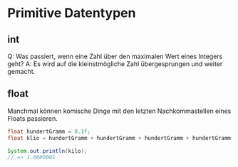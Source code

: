 # Primitive Datentypen

## int

Q: Was passiert, wenn eine Zahl über den maximalen Wert eines Integers geht?
A: Es wird auf die kleinstmögliche Zahl übergesprungen und weiter gemacht.
<!--ID: 1758956803435-->

## float

Manchmal können komische Dinge mit den letzten Nachkommastellen eines Floats passieren.

```Java
float hundertGramm = 0.1f;
float klio = hundertGramm + hundertGramm + hundertGramm + hundertGramm + hundertGramm + hundertGramm + hundertGramm + hundertGramm + hundertGramm + hundertGramm;

System.out.println(kilo);
// => 1.0000001
```
